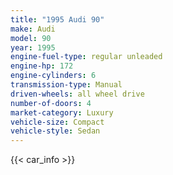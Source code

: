 ```yaml
---
title: "1995 Audi 90"
make: Audi
model: 90
year: 1995
engine-fuel-type: regular unleaded
engine-hp: 172
engine-cylinders: 6
transmission-type: Manual
driven-wheels: all wheel drive
number-of-doors: 4
market-category: Luxury
vehicle-size: Compact
vehicle-style: Sedan
---
```


{{< car_info >}}
